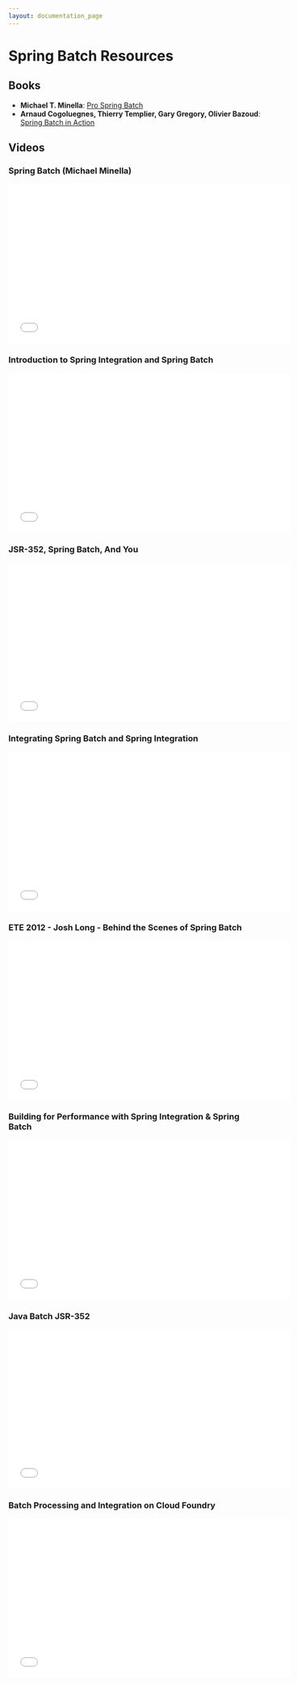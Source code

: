 ```yaml
---
layout: documentation_page
---
```

# Spring Batch Resources

<span id="books"></span>
## Books

* **Michael T. Minella**: [Pro Spring Batch](http://www.amazon.com/dp/1430234520)
* **Arnaud Cogoluegnes, Thierry Templier, Gary Gregory, Olivier Bazoud**: [Spring Batch in Action](http://www.amazon.com/dp/1935182951)

<span id="videos"></span>
## Videos

### Spring Batch (Michael Minella)

<iframe width="560" height="315" src="//www.youtube.com/embed/CYTj5YT7CZU" frameborder="0" allowfullscreen></iframe>

### Introduction to Spring Integration and Spring Batch

<iframe width="560" height="315" src="//www.youtube.com/embed/LLOxLQ_ztcg" frameborder="0" allowfullscreen></iframe>

### JSR-352, Spring Batch, And You

<iframe width="560" height="315" src="//www.youtube.com/embed/yKs4yPs-5yU?list=PLgGXSWYM2FpPWhlsFCsrTt_C90U3OL-vy" frameborder="0" allowfullscreen></iframe>

### Integrating Spring Batch and Spring Integration

<iframe src="//player.vimeo.com/video/73164179?title=0&amp;byline=0&amp;portrait=0" width="560" height="315" frameborder="0" webkitallowfullscreen mozallowfullscreen allowfullscreen></iframe>

### ETE 2012 - Josh Long - Behind the Scenes of Spring Batch

<iframe width="560" height="315" src="//www.youtube.com/embed/O3kY-Bt8h48" frameborder="0" allowfullscreen></iframe>

### Building for Performance with Spring Integration & Spring Batch

<iframe width="560" height="315" src="//www.youtube.com/embed/xFGo-eai7ag" frameborder="0" allowfullscreen></iframe>

### Java Batch JSR-352

<iframe width="560" height="315" src="//www.youtube.com/embed/qmLr8vI4ofs" frameborder="0" allowfullscreen></iframe>

### Batch Processing and Integration on Cloud Foundry

<iframe width="560" height="315" src="//www.youtube.com/embed/3QBrf3B6aA8" frameborder="0" allowfullscreen></iframe>



